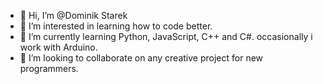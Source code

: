 - 👋 Hi, I’m @Dominik Starek
- 👀 I’m interested in learning how to code better.
- 🌱 I’m currently learning Python, JavaScript, C++ and C#. 
occasionally i work with Arduino.
- 💞️ I’m looking to collaborate on any creative project for new programmers.
